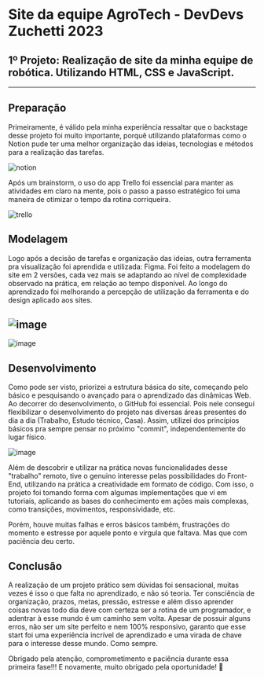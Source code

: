# Site da equipe AgroTech - DevDevs Zuchetti 2023
## 1º Projeto: Realização de site da minha equipe de robótica. Utilizando HTML, CSS e JavaScript.
-------------------------------------------------------------------------

## Preparação
Primeiramente, é válido pela minha experiência ressaltar que o backstage desse projeto foi muito importante, porquê utilizando plataformas como o Notion pude ter uma melhor organização das ideias, tecnologias e métodos para a realização das tarefas.

![notion](https://user-images.githubusercontent.com/80543817/236383225-8c82b85a-774a-482b-95bf-cb986bb7f061.png)


Após um brainstorm, o uso do app Trello foi essencial para manter as atividades em claro na mente, pois o passo a passo estratégico foi uma maneira de otimizar o tempo da rotina corriqueira.

![trello](https://user-images.githubusercontent.com/80543817/236383207-c732e90d-ef31-425b-96d3-cbeb6e7cd54c.png)

## Modelagem
Logo após a decisão de tarefas e organização das ideias, outra ferramenta pra visualização foi aprendida e utilizada: Figma.
Foi feito a modelagem do site em 2 versões, cada vez mais se adaptando ao nível de complexidade observado na prática, em relação ao tempo disponível.
Ao longo do aprendizado foi melhorando a percepção de utilização da ferramenta e do design aplicado aos sites.

## ![image](https://user-images.githubusercontent.com/80543817/236385731-7f7decdb-9b62-476d-944c-be026d45bcb6.png)
![image](https://user-images.githubusercontent.com/80543817/236385790-a3fea1cd-f4db-42aa-a847-b5dbdd79c640.png)


## Desenvolvimento
Como pode ser visto, priorizei a estrutura básica do site, começando pelo básico e pesquisando o avançado para o aprendizado das dinâmicas Web.
Ao decorrer do desenvolvimento, o GitHub foi essencial. Pois nele consegui flexibilizar o desenvolvimento do projeto nas diversas áreas presentes do dia a dia (Trabalho, Estudo técnico, Casa). Assim, utilizei dos princípios básicos pra sempre pensar no próximo "commit", independentemente do lugar físico.

![image](https://user-images.githubusercontent.com/80543817/236386198-a5cacb53-6683-49e7-b98c-96dba61bff08.png)


Além de descobrir e utilizar na prática novas funcionalidades desse "trabalho" remoto, tive o genuino interesse pelas possibilidades do Front-End, utilizando na prática a creatividade em formato de código.
Com isso, o projeto foi tomando forma com algumas implementações que vi em tutoriais, aplicando as bases do conhecimento em ações mais complexas, como transições, movimentos, responsividade, etc.

Porém, houve muitas falhas e erros básicos também, frustrações do momento e estresse por aquele ponto e vírgula que faltava. Mas que com paciência deu certo.

## Conclusão 
A realização de um projeto prático sem dúvidas foi sensacional, muitas vezes é isso o que falta no aprendizado, e não só teoria. Ter consciência de organização, prazos, metas, pressão, estresse e além disso aprender coisas novas todo dia deve com certeza ser a rotina de um programador, e adentrar à esse mundo é um caminho sem volta.
Apesar de possuir alguns erros, não ser um site perfeito e nem 100% responsivo, garanto que esse start foi uma experiência incrível de aprendizado e uma virada de chave para o interesse desse mundo. Como sempre.

Obrigado pela atenção, comprometimento e paciência durante essa primeira fase!!!
E novamente, muito obrigado pela oportunidade! 🚀
